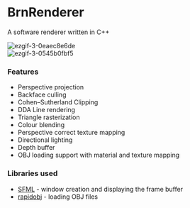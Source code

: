 # BrnRenderer

A software renderer written in C++

![ezgif-3-0eaec8e6de](https://github.com/jamiebrn/brn-software-renderer/assets/82174996/91ea2ce6-06ea-4400-98d1-c0c2c0178b31)<br/>
![ezgif-3-0545b0fbf5](https://github.com/jamiebrn/brn-software-renderer/assets/82174996/2e167793-4ea5-4181-aaf5-416590f9ae54)

### Features
 - Perspective projection
 - Backface culling
 - Cohen–Sutherland Clipping
 - DDA Line rendering
 - Triangle rasterization
 - Colour blending
 - Perspective correct texture mapping
 - Directional lighting
 - Depth buffer
 - OBJ loading support with material and texture mapping

### Libraries used
 - [SFML](https://github.com/SFML/SFML) - window creation and displaying the frame buffer
 - [rapidobj](https://github.com/guybrush77/rapidobj) - loading OBJ files
